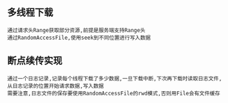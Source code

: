 ## 多线程下载
	通过请求头Range获取部分资源,前提是服务端支持Range头
	通过RandomAccessFile,使用seek到不同位置进行写入数据

## 断点续传实现
	通过一个日志记录,记录每个线程下载了多少数据,一旦下载中断,下次再下载时读取日志文件,从日志记录的位置开始请求数据,写入数据
	需要注意,日志文件的保存要使用RandomAccessFile的rwd模式,否则用File会有文件缓存

